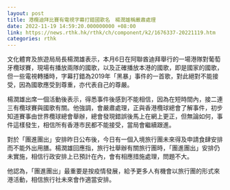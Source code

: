 ```yaml
---
layout: post
title: 港欖迪拜比賽有電視字幕打錯國歌名　楊潤雄稱嚴肅處理
date: 2022-11-19 14:59:20.000000000 +08:00
link: https://news.rthk.hk/rthk/ch/component/k2/1676337-20221119.htm
categories: rthk
---
```


文化體育及旅遊局局長楊潤雄表示，本月6日在阿聯酋迪拜舉行的一場港隊對葡萄牙欖球賽，現場有播放兩隊的國歌，以及正確播放本港的國歌，即是國家的國歌，但一些電視轉播時，字幕打錯為2019年「黑暴」事件的一首歌，對此絕對不能接受，因為國歌應受到尊重，亦代表自己的尊嚴。

楊潤雄出席一個活動後表示，得悉事件後感到不能相信，因為在短時間內，接二連三有欖球賽與國歌有關。他強調，會嚴肅處理，正與香港欖球總會了解事件，初步知道賽事由世界欖球總會舉辦，總會發現錯誤後馬上在網上更正，但無論如何，事件這樣發生，相信所有香港市民都不能接受，當局會繼續跟進。

對於「團進團出」安排昨日公布後，今日有一個入境旅行團未來得及申請食肆安排而不能外出用膳。楊潤雄回應指，旅行社舉辦有關旅行團時，「團進團出」安排仍未實施，相信行政安排上已預計在內，會有相應措施處理，問題不大。

他認為，「團進團出」最重要是按疫情發展，給予更多人有機會以旅行團的形式來港活動，相信旅行社未來會作適當安排。
